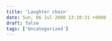 ```yaml
---
title: 'Laughter chain'
date: Sun, 06 Jul 2008 13:10:31 +0000
draft: false
tags: ['Uncategorized']
---
```


